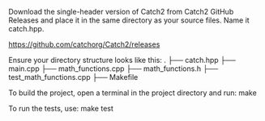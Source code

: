 Download the single-header version of Catch2 from Catch2 GitHub Releases and place it in the same directory as your source files. Name it catch.hpp.

https://github.com/catchorg/Catch2/releases

Ensure your directory structure looks like this:
.
├── catch.hpp
├── main.cpp
├── math_functions.cpp
├── math_functions.h
├── test_math_functions.cpp
├── Makefile


To build the project, open a terminal in the project directory and run:
make

To run the tests, use:
make test

